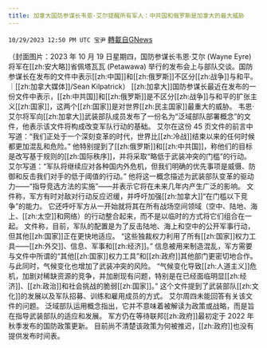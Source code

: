 ```yaml
---
title: 加拿大国防参谋长韦恩·艾尔提醒所有军人：中共国和俄罗斯是加拿大的最大威胁
---
```

`10/29/2023 12:50 PM UTC 宝尹` [轉載自GNews](https://gnews.org/articles/1895371)

（封面图片：2023 年 10 月 19 日星期四，国防参谋长韦恩·艾尔 (Wayne Eyre) 将军在[[zh:安大略]]省佩塔瓦瓦 (Petawawa) 举行的发布会上与部队交谈。国防参谋长在发布的文件中表示[[zh:中国]]和[[zh:俄罗斯]]不区分[[zh:战争]]与和平。｜[[zh:加拿大媒体]]/Sean Kilpatrick）
[[zh:加拿大]]国防参谋长最近在发布的一份文件中表示，[[zh:中共国]]和[[zh:俄罗斯]]是不区分[[zh:战争]]与和平的扩张主义[[zh:国家]]，这两个[[zh:国家]]是对世界[[zh:民主国家]]最重大的威胁。
韦恩·艾尔将军向[[zh:加拿大]]武装部队成员发布了一份名为“泛域部队部署概念”的文件，他表示该文件将构成改变军队行动的基础。
艾尔在这份 45 页文件的前言中写道：“我们正处于一个深刻变革的时代，世界比[[zh:冷战]]结束以来的任何时候都更加混乱和危险。”
他特别提到了[[zh:俄罗斯]]和[[zh:中共国]]，称他们的目标是改写基于规则的[[zh:国际秩序]]，并将采取“略低于武装冲突的门槛”的行动。
艾尔写道：“军队将继续应对各种国内外危机，但我们明确的优先事项是威慑、防御和反击我们对手的低于阈值的行动。”
他将这一概念描述为武装部队变革的驱动力——“指导竞选方法的实施”——并表示它将在未来几年内产生广泛的影响。
文件称，军方有时对敌对行动反应迟缓，并呼吁加强[[zh:加拿大]]“在门槛以下竞争”的能力。
它还呼吁军方从一开始就将其在所有战场空间领域（空中、陆地、海上、[[zh:太空]]和网络）的行动整合起来，而不是以临时的方式将它们组合在一起。
文件称，目前，军队的配置是为了反击陆地、海上和空中的公开军事行动，但其他[[zh:国家]]正在更快地适应。
“这些独裁权力利用了所有[[zh:国家]]权力工具——[[zh:外交]]、信息、军事和[[zh:经济]]。”
信息被用来制造混乱，军方需要与文件中所谓的“其他[[zh:国家]]权力工具”和[[zh:政府]]其他部门更密切地合作。
与此同时，气候变化也增加了武装冲突的风险。
“气候变化导致[[zh:人道主义]]危机，加剧对稀缺资源的竞争，并加剧现有问题，特别是在已经面临明显[[zh:经济]]、[[zh:政治]]和社会挑战的脆弱[[zh:国家]]。”
这个文件提到了武装部队[[zh:文化]]的发展以及军队招募、训练和雇用成员的方式。
艾尔周四未能回答有关该文件的问题。
泛域部队运用概念指出，它并不意味着被解读为政策或战略，而是旨在指导武装部队的适应和发展。
军方仍在等待联邦[[zh:政府]]最初定于 2022 年秋季发布的国防政策更新。
目前尚不清楚该政策为何被推迟，[[zh:政府]]也没有提供发布时间表。


